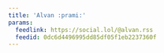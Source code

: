 ```yaml
---
title: 'Alvan :prami:'
params:
  feedlink: https://social.lol/@alvan.rss
  feedid: 0dc6d4496995dd85df05f1eb2237360f
---
```

